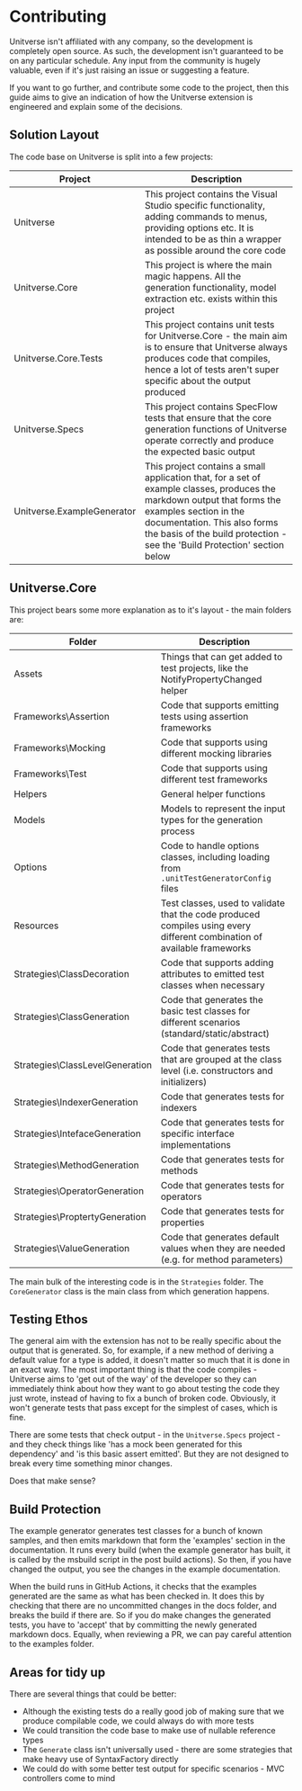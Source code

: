 # Contributing

Unitverse isn't affiliated with any company, so the development is completely open source. As such, the development isn't guaranteed to be on any particular schedule. Any input from the community is hugely valuable, even if it's just raising an issue or suggesting a feature.

If you want to go further, and contribute some code to the project, then this guide aims to give an indication of how the Unitverse extension is engineered and explain some of the decisions.

## Solution Layout

The code base on Unitverse is split into a few projects:

| Project | Description |
| - | - |
| Unitverse | This project contains the Visual Studio specific functionality, adding commands to menus, providing options etc. It is intended to be as thin a wrapper as possible around the core code |
| Unitverse.Core | This project is where the main magic happens. All the generation functionality, model extraction etc. exists within this project |
| Unitverse.Core.Tests | This project contains unit tests for Unitverse.Core - the main aim is to ensure that Unitverse always produces code that compiles, hence a lot of tests aren't super specific about the output produced |
| Unitverse.Specs | This project contains SpecFlow tests that ensure that the core generation functions of Unitverse operate correctly and produce the expected basic output |
| Unitverse.ExampleGenerator | This project contains a small application that, for a set of example classes, produces the markdown output that forms the examples section in the documentation. This also forms the basis of the build protection - see the 'Build Protection' section below |

## Unitverse.Core

This project bears some more explanation as to it's layout - the main folders are:

| Folder | Description |
| - | - |
| Assets | Things that can get added to test projects, like the NotifyPropertyChanged helper |
| Frameworks\Assertion | Code that supports emitting tests using assertion frameworks |
| Frameworks\Mocking | Code that supports using different mocking libraries |
| Frameworks\Test | Code that supports using different test frameworks |
| Helpers | General helper functions |
| Models | Models to represent the input types for the generation process |
| Options | Code to handle options classes, including loading from `.unitTestGeneratorConfig` files |
| Resources | Test classes, used to validate that the code produced compiles using every different combination of available frameworks |
| Strategies\ClassDecoration | Code that supports adding attributes to emitted test classes when necessary |
| Strategies\ClassGeneration | Code that generates the basic test classes for different scenarios (standard/static/abstract) |
| Strategies\ClassLevelGeneration | Code that generates tests that are grouped at the class level (i.e. constructors and initializers) |
| Strategies\IndexerGeneration | Code that generates tests for indexers |
| Strategies\IntefaceGeneration | Code that generates tests for specific interface implementations |
| Strategies\MethodGeneration | Code that generates tests for methods |
| Strategies\OperatorGeneration | Code that generates tests for operators |
| Strategies\ProptertyGeneration | Code that generates tests for properties |
| Strategies\ValueGeneration | Code that generates default values when they are needed (e.g. for method parameters) |

The main bulk of the interesting code is in the `Strategies` folder. The `CoreGenerator` class is the main class from which generation happens.

## Testing Ethos

The general aim with the extension has not to be really specific about the output that is generated. So, for example, if a new method of deriving a default value for a type is added, it doesn't matter so much that it is done in an exact way. The most important thing is that the code compiles - Unitverse aims to 'get out of the way' of the developer so they can immediately think about how they want to go about testing the code they just wrote, instead of having to fix a bunch of broken code. Obviously, it won't generate tests that pass except for the simplest of cases, which is fine.

There are some tests that check output - in the `Unitverse.Specs` project - and they check things like 'has a mock been generated for this dependency' and 'is this basic assert emitted'. But they are not designed to break every time something minor changes.

Does that make sense?

## Build Protection

The example generator generates test classes for a bunch of known samples, and then emits markdown that form the 'examples' section in the documentation. It runs every build (when the example generator has built, it is called by the msbuild script in the post build actions). So then, if you have changed the output, you see the changes in the example documentation.

When the build runs in GitHub Actions, it checks that the examples generated are the same as what has been checked in. It does this by checking that there are no uncommitted changes in the docs folder, and breaks the build if there are. So if you do make changes the generated tests, you have to 'accept' that by committing the newly generated markdown docs. Equally, when reviewing a PR, we can pay careful attention to the examples folder.

## Areas for tidy up

There are several things that could be better:

* Although the existing tests do a really good job of making sure that we produce compilable code, we could always do with more tests
* We could transition the code base to make use of nullable reference types
* The `Generate` class isn't universally used - there are some strategies that make heavy use of SyntaxFactory directly
* We could do with some better test output for specific scenarios - MVC controllers come to mind
